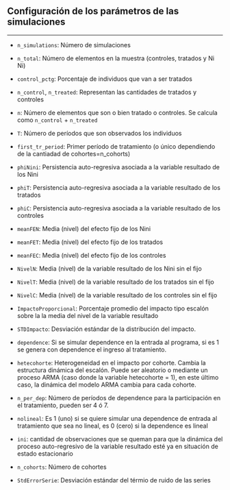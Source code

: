 ## **Configuración de los parámetros de las simulaciones**
---
* `n_simulations`: Número de simulaciones
* `n_total`: Número de elementos en la muestra (controles, tratados y Ni Ni)
* `control_pctg`: Porcentaje de individuos que van a ser tratados
* `n_control`, `n_treated`: Representan las cantidades de tratados y controles
* `n`: Número de elementos que son o bien tratado o controles. Se calcula como `n_control` + `n_treated`
* `T`: Número de períodos que son observados los individuos
* `first_tr_period`: Primer período de tratamiento (o único dependiendo de la cantiadad de cohortes=n_cohorts)

* `phiNini`: Persistencia auto-regresiva asociada a la variable resultado de los Nini
* `phiT`: Persistencia auto-regresiva asociada a la variable resultado de los tratados
* `phiC`: Persistencia auto-regresiva asociada a la variable resultado de los controles
* `meanFEN`: Media (nivel) del efecto fijo de los Nini
* `meanFET`: Media (nivel) del efecto fijo de los tratados
* `meanFEC`: Media (nivel) del efecto fijo de los controles
* `NivelN`: Media (nivel) de la variable resultado de los Nini sin el fijo
* `NivelT`: Media (nivel) de la variable resultado de los tratados sin el fijo
* `NivelC`: Media (nivel) de la variable resultado de los controles sin el fijo
* `ImpactoProporcional`: Porcentaje promedio del impacto tipo escalón sobre la la media del nivel de la variable resultado
* `STDImpacto`: Desviación estándar de la distribución del impacto.
* `dependence`: Si se simular dependence en la entrada al programa, si es 1 se genera con dependence el ingreso al tratamiento.
* `hetecohorte`: Heterogeneidad en el impacto por cohorte. Cambia la estructura dinámica del escalón. Puede ser aleatorio o mediante un proceso ARMA (caso donde la variable hetecohorte = 1), en este último caso, la dinámica del modelo ARMA cambia para cada cohorte.
* `n_per_dep`: Número de períodos de dependence para la participación en el tratamiento, pueden ser 4 ó 7.
* `nolineal`: Es 1 (uno) si se quiere simular una dependence de entrada al tratamiento que sea no lineal, es 0 (cero) si la dependence es lineal
* `ini`: cantidad de observaciones que se queman para que la dinámica del proceso auto-regresivo de la variable resultado esté ya en situación de estado estacionario
* `n_cohorts`: Número de cohortes
* `StdErrorSerie`: Desviación estándar del térmio de ruido de las series